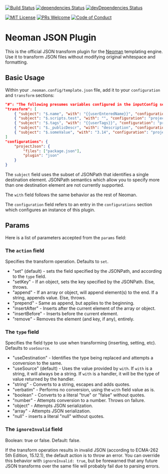 [![Build Status](https://travis-ci.org/cdibbs/neoman-plugin-json.svg?branch=master)](https://travis-ci.org/cdibbs/neoman)
[![dependencies Status](https://david-dm.org/cdibbs/neoman-plugin-json/status.svg)](https://david-dm.org/cdibbs/neoman)
[![devDependencies Status](https://david-dm.org/cdibbs/neoman-plugin-json/dev-status.svg)](https://david-dm.org/cdibbs/neoman?type=dev)

[![MIT License][license-badge]][LICENSE]
[![PRs Welcome][prs-badge]][prs]
[![Code of Conduct][coc-badge]][coc]

# Neoman JSON Plugin

This is the official JSON transform plugin for the [Neoman]() templating engine. Use it to transform
JSON files without modifying original whitespace and formatting.

## Basic Usage

Within your `.neoman.config/template.json` file, add it to your `configuration` and `transform` sections:

```json
"#": "The following presumes variables configured in the inputConfig section.",
"transform": [
    { "subject": "$.name", "with": "{{userEnteredName}}", "configuration": "projectJson" },
    { "subject": "$.scripts.test", "with": "", "configuration": "projectJson", "params": { "action": "remove" } },
    { "subject": "$.tags", "with": "{{userTags}}", "configuration": "projectJson", "params": { "action": "append" } },
    { "subject": "$._publicDescr", "with": "description", "configuration": "projectJson", "params": { "action": "setKey" }},
    { "subject": "$.someValue", "with": "3.14", "configuration": "projectJson", "params": { "action": "set", "type": "number" } }
]
"configurations": {
    "projectJson": {
        "files": ["package.json"],
        "plugin": "json"
    }
}
```

The `subject` field uses the subset of JSONPath that identifies a single destination element. JSONPath semantics which
allow you to specify more than one destination element are not currently supported.

The `with` field follows the same behavior as the rest of Neoman.

The `configuration` field refers to an entry in the `configurations` section which configures an instance of this plugin.

## Params

Here is a list of parameters accepted from the `params` field:

### The `action` field

Specifies the transform operation. Defaults to `set`.

- "set" (default) - sets the field specified by the JSONPath, and according to the `type` field.
- "setKey" - If an object, sets the key specified by the JSONPath. Else, throws.
- "append" - If an array or object, will append element(s) to the end. If a string, appends value. Else, throws.
- "prepend" - Same as append, but applies to the beginning.
- "insertAfter" - Inserts after the current element of the array or object.
- "insertBefore" - Inserts before the current element.
- "remove" - Removes the element (and key, if any), entirely.

### The `type` field

Specifies the field type to use when transforming (inserting, setting, etc). Defaults to `useSource`.

- "useDestination" - Identifies the type being replaced and attempts a conversion to the same.
- "useSource" (default) - Uses the value provided by `with`. If `with` is a string, it will always be a string. If `with` is a handler, it will be the type of value returned by the handler.
- "string" - Converts to a string, escapes and adds quotes.
- "verbatim" - Performs no conversion, using the `with` field value as is.
- "boolean" - Converts to a literal "true" or "false" without quotes.
- "number" - Attempts conversion to a number. Throws on failure.
- "object" - Attempts JSON serialization.
- "array" - Attempts JSON serialization.
- "null" - inserts a literal "null" without quotes.

### The `ignoreInvalid` field

Boolean: true or false. Default: false.

If the transform operation results in invalid JSON (according to ECMA-262 5th Edition, 15.12.1), the default action is to throw an error. You can override this behavior with `ignoreInvalid: true`, but be forewarned that any future JSON transforms over the same file will probably fail due to parsing errors.

[license-badge]: https://img.shields.io/badge/license-MIT-blue.svg
[LICENSE]: https://github.com/cdibbs/neoman-plugin-json/blob/master/LICENSE
[prs-badge]: https://img.shields.io/badge/PRs-welcome-brightgreen.svg?style=flat-square
[prs]: http://makeapullrequest.com
[coc-badge]: https://img.shields.io/badge/code%20of-conduct-ff69b4.svg?style=flat-square
[coc]: https://github.com/cdibbs/neoman-plugin-json/blob/master/other/code_of_conduct.md
